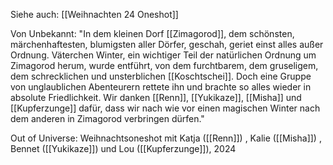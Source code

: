 Siehe auch:
[[Weihnachten 24 Oneshot]]

Von Unbekannt:
"In dem kleinen Dorf [[Zimagorod]], dem schönsten, märchenhaftesten, blumigsten aller Dörfer, geschah, geriet einst alles außer Ordnung.
Väterchen Winter, ein wichtiger Teil der natürlichen Ordnung um Zimagorod herum, wurde entführt, von dem furchtbarem, dem gruseligem, dem schrecklichen und unsterblichen [[Koschtschei]].
Doch eine Gruppe von unglaublichen Abenteurern rettete ihn und brachte so alles wieder in absolute Friedlichkeit.
Wir danken [[Renn]], [[Yukikaze]], [[Misha]] und [[Kupferzunge]] dafür, dass wir nach wie vor einen magischen Winter nach dem anderen in Zimagorod verbringen dürfen."

 Out of Universe: Weihnachtsoneshot mit Katja ([[Renn]]) , Kalie ([[Misha]]) , Bennet ([[Yukikaze]]) und Lou ([[Kupferzunge]]), 2024